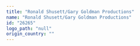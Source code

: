 ```yaml
---
title: "Ronald Shusett/Gary Goldman Productions"
name: "Ronald Shusett/Gary Goldman Productions"
id: "26265"
logo_path: "null"
origin_country: ""
---
```


